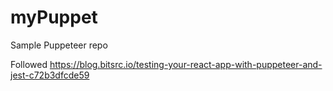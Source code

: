 # myPuppet
Sample Puppeteer repo

Followed https://blog.bitsrc.io/testing-your-react-app-with-puppeteer-and-jest-c72b3dfcde59
